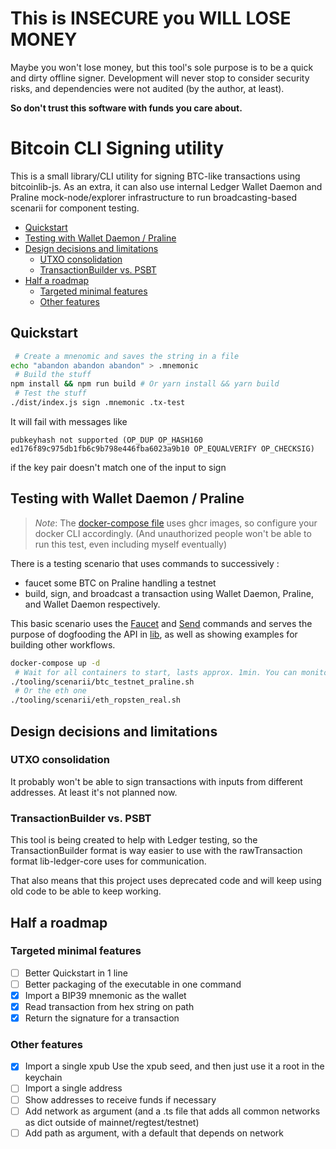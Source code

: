 # This is INSECURE you WILL LOSE MONEY

Maybe you won't lose money, but this tool's sole purpose
is to be a quick and dirty offline signer. Development will
never stop to consider security risks, and dependencies were
not audited (by the author, at least).

**So don't trust this software with funds you care about.**

# Bitcoin CLI Signing utility

This is a small library/CLI utility for signing BTC-like transactions using
bitcoinlib-js. As an extra, it can also use internal Ledger Wallet Daemon and
Praline mock-node/explorer infrastructure to run broadcasting-based scenarii for
component testing.

  - [Quickstart](#quickstart)
  - [Testing with Wallet Daemon / Praline](#testing-with-wallet-daemon-praline)
  - [Design decisions and limitations](#design-decisions-and-limitations)
    - [UTXO consolidation](#utxo-consolidation)
    - [TransactionBuilder vs. PSBT](#transactionbuilder-vs-psbt)
  - [Half a roadmap](#half-a-roadmap)
    - [Targeted minimal features](#targeted-minimal-features)
    - [Other features](#other-features)

## Quickstart

```bash
 # Create a mnenomic and saves the string in a file
echo "abandon abandon abandon" > .mnemonic
 # Build the stuff
npm install && npm run build # Or yarn install && yarn build
 # Test the stuff
./dist/index.js sign .mnemonic .tx-test
```

It will fail with messages like
```
pubkeyhash not supported (OP_DUP OP_HASH160 ed176f89c975db1fb6c9b798e446fba6023a9b10 OP_EQUALVERIFY OP_CHECKSIG)
```
if the key pair doesn't match one of the input to sign

## Testing with Wallet Daemon / Praline

> *Note*: The [docker-compose file](./docker-compose.yml) uses ghcr images, so
> configure your docker CLI accordingly. (And unauthorized people won't be able to
> run this test, even including myself eventually)

There is a testing scenario that uses commands to successively :
- faucet some BTC on Praline handling a testnet
- build, sign, and broadcast a transaction using Wallet Daemon, Praline, and
  Wallet Daemon respectively.

This basic scenario uses the [Faucet](./src/commands/faucet.ts) and
[Send](./src/commands/send.ts) commands and serves the purpose of dogfooding the
API in [lib](./src/lib), as well as showing examples for building other
workflows.

``` bash
docker-compose up -d
 # Wait for all containers to start, lasts approx. 1min. You can monitor your CPU load
./tooling/scenarii/btc_testnet_praline.sh
 # Or the eth one
./tooling/scenarii/eth_ropsten_real.sh
```

## Design decisions and limitations

### UTXO consolidation

It probably won't be able to sign transactions with inputs from different addresses.
At least it's not planned now.

### TransactionBuilder vs. PSBT

This tool is being created to help with Ledger testing, so the TransactionBuilder
format is way easier to use with the rawTransaction format lib-ledger-core
uses for communication.

That also means that this project uses deprecated code and will keep using old
code to be able to keep working.


## Half a roadmap

### Targeted minimal features

- [ ] Better Quickstart in 1 line
- [ ] Better packaging of the executable in one command
- [x] Import a BIP39 mnemonic as the wallet
- [x] Read transaction from hex string on path
- [x] Return the signature for a transaction

### Other features

- [x] Import a single xpub
      Use the xpub seed, and then just use it a root in the keychain
- [ ] Import a single address
- [ ] Show addresses to receive funds if necessary
- [ ] Add network as argument
      (and a .ts file that adds all common networks
      as dict outside of mainnet/regtest/testnet)
- [ ] Add path as argument, with a default that depends on network
